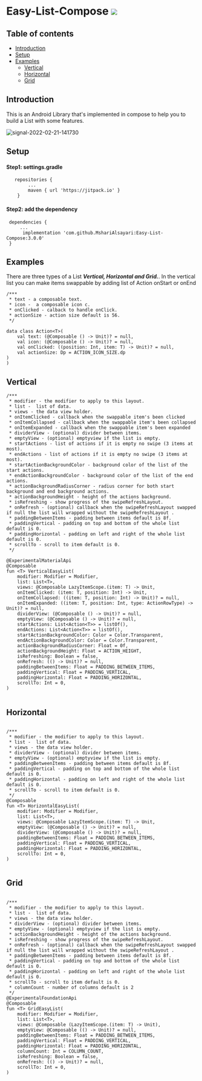 # Easy-List-Compose [![](https://jitpack.io/v/MshariAlsayari/Easy-List-Compose.svg)](https://jitpack.io/#MshariAlsayari/Easy-List-Compose)




## Table of contents
- [Introduction](#introduction)
- [Setup](#setup)
- [Examples](#examples)
   - [Vertical](#vertical)
   - [Horizontal](#horizontal)
   - [Grid](#grid)


## Introduction
This is an Android Library that's implemented in compose to help you to build a List with some features.


![signal-2022-02-21-141730](https://user-images.githubusercontent.com/32165999/154946820-b11702c4-a144-47fd-9dc1-3736fa269718.gif)




## Setup
#### Step1: settings.gradle

```
   repositories {
        ...
        maven { url 'https://jitpack.io' }
    }
```

#### Step2: add the dependency 

```
 dependencies {
     ...
 	  implementation 'com.github.MshariAlsayari:Easy-List-Compose:3.0.0'
 }
```


## Examples
There are three types of a List ***Vertical, Horizontal and Grid.***.
In the vertical list you can make items swappable by adding list of Action onStart or onEnd


```
/***
 * text - a composable text.
 * icon -  a composable icon c.
 * onClicked - calback to handle onClick.
 * actionSize - action size default is 56.
 */
 
data class Action<T>(
    val text: (@Composable () -> Unit)? = null,
    val icon: (@Composable () -> Unit)? = null,
    val onClicked: ((position: Int, item: T) -> Unit)? = null,
    val actionSize: Dp = ACTION_ICON_SIZE.dp
)
)
```


## Vertical


```
/***
 * modifier - the modifier to apply to this layout.
 * list -  list of data.
 * views - the data view holder.
 * onItemClicked - callback when the swappable item's been clicked
 * onItemCollapsed - callback when the swappable item's been collapsed
 * onItemExpanded - callback when the swappable item's been expanded
 * dividerView - (optional) divider between items.
 * emptyView - (optional) emptyview if the list is empty.
 * startActions - list of actions if it is empty no swipe (3 items at most).
 * endActions - list of actions if it is empty no swipe (3 items at most).
 * startActionBackgroundColor - background color of the list of the start actions.
 * endActionBackgroundColor - background color of the list of the end actions.
 * actionBackgroundRadiusCorner - radius corner for both start background and end background actions.
 * actionBackgroundHeight - height of the actions background.
 * isRefreshing - show progress of the swipeRefreshLayout.
 * onRefresh - (optional) callback when the swipeRefreshLayout swapped if null the list will wrapped without the swipeRefreshLayout .
 * paddingBetweenItems - padding between items default is 8f.
 * paddingVertical - padding on top and bottom of the whole list default is 0.
 * paddingHorizontal - padding on left and right of the whole list default is 0.
 * scrollTo - scroll to item default is 0.
 */

@ExperimentalMaterialApi
@Composable
fun <T> VerticalEasyList(
    modifier: Modifier = Modifier,
    list: List<T>,
    views: @Composable LazyItemScope.(item: T) -> Unit,
    onItemClicked: (item: T, position: Int) -> Unit,
    onItemCollapsed: ((item: T, position: Int) -> Unit)? = null,
    onItemExpanded: ((item: T, position: Int, type: ActionRowType) -> Unit)? = null,
    dividerView: (@Composable () -> Unit)? = null,
    emptyView: (@Composable () -> Unit)? = null,
    startActions: List<Action<T>> = listOf(),
    endActions: List<Action<T>> = listOf(),
    startActionBackgroundColor: Color = Color.Transparent,
    endActionBackgroundColor: Color = Color.Transparent,
    actionBackgroundRadiusCorner: Float = 0f,
    actionBackgroundHeight: Float = ACTION_HEIGHT,
    isRefreshing: Boolean = false,
    onRefresh: (() -> Unit)? = null,
    paddingBetweenItems: Float = PADDING_BETWEEN_ITEMS,
    paddingVertical: Float = PADDING_VERTICAL,
    paddingHorizontal: Float = PADDING_HORIZONTAL,
    scrollTo: Int = 0,
)
 
```

## Horizontal


```

/***
 * modifier - the modifier to apply to this layout.
 * list -  list of data.
 * views - the data view holder.
 * dividerView - (optional) divider between items.
 * emptyView - (optional) emptyview if the list is empty.
 * paddingBetweenItems - padding between items default is 8f.
 * paddingVertical - padding on top and bottom of the whole list default is 0.
 * paddingHorizontal - padding on left and right of the whole list default is 0.
 * scrollTo - scroll to item default is 0.
 */
@Composable
fun <T> HorizontalEasyList(
    modifier: Modifier = Modifier,
    list: List<T>,
    views: @Composable LazyItemScope.(item: T) -> Unit,
    emptyView: (@Composable () -> Unit)? = null,
    dividerView: (@Composable () -> Unit)? = null,
    paddingBetweenItems: Float = PADDING_BETWEEN_ITEMS,
    paddingVertical: Float = PADDING_VERTICAL,
    paddingHorizontal: Float = PADDING_HORIZONTAL,
    scrollTo: Int = 0,
)
 
```


## Grid


```

/***
 * modifier - the modifier to apply to this layout.
 * list -  list of data.
 * views - the data view holder.
 * dividerView - (optional) divider between items.
 * emptyView - (optional) emptyview if the list is empty.
 * actionBackgroundHeight - height of the actions background.
 * isRefreshing - show progress of the swipeRefreshLayout.
 * onRefresh - (optional) callback when the swipeRefreshLayout swapped if null the list will wrapped without the swipeRefreshLayout .
 * paddingBetweenItems - padding between items default is 8f.
 * paddingVertical - padding on top and bottom of the whole list default is 0.
 * paddingHorizontal - padding on left and right of the whole list default is 0.
 * scrollTo - scroll to item default is 0.
 * columnCount - number of columns default is 2
 */
@ExperimentalFoundationApi
@Composable
fun <T> GridEasyList(
    modifier: Modifier = Modifier,
    list: List<T>,
    views: @Composable (LazyItemScope.(item: T) -> Unit),
    emptyView: @Composable (() -> Unit)? = null,
    paddingBetweenItems: Float = PADDING_BETWEEN_ITEMS,
    paddingVertical: Float = PADDING_VERTICAL,
    paddingHorizontal: Float = PADDING_HORIZONTAL,
    columnCount: Int = COLUMN_COUNT,
    isRefreshing: Boolean = false,
    onRefresh: (() -> Unit)? = null,
    scrollTo: Int = 0,
)
 
```



